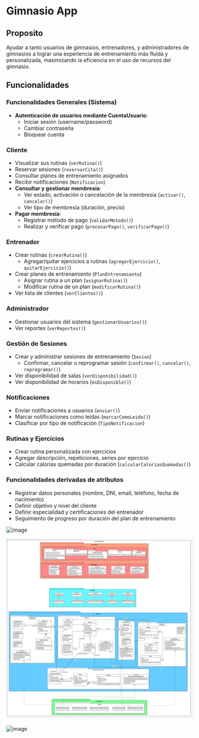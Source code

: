# Gimnasio App

## Proposito

Ayudar a tanto usuarios de gimnasios, entrenadores, y administradores de gimnasios a lograr una experiencia de entrenamiento
más fluida y personalizada, maximizando la eficiencia en el uso de
recursos del gimnasio.

## Funcionalidades

### Funcionalidades Generales (Sistema)  

- **Autenticación de usuarios mediante CuentaUsuario**:  
  - Iniciar sesión (username/password)  
  - Cambiar contraseña  
  - Bloquear cuenta  

### Cliente  

- Visualizar sus rutinas (`verRutina()`)  
- Reservar sesiones (`reservarCita()`)  
- Consultar planes de entrenamiento asignados  
- Recibir notificaciones (`Notificacion`)  
- **Consultar y gestionar membresía**:  
  - Ver estado, activación o cancelación de la membresía (`activar()`, `cancelar()`)  
  - Ver tipo de membresía (duración, precio)  
- **Pagar membresía**:  
  - Registrar método de pago (`validarMetodo()`)  
  - Realizar y verificar pago (`procesarPago()`, `verificarPago()`)  

### Entrenador  

- Crear rutinas (`crearRutina()`)  
  - Agregar/quitar ejercicios a rutinas (`agregarEjercicio()`, `quitarEjercicio()`)  
- Crear planes de entrenamiento (`PlanEntrenamiento`)  
  - Asignar rutina a un plan (`asignarRutina()`)  
  - Modificar rutina de un plan (`modificarRutina()`)  
- Ver lista de clientes (`verClientes()`)  

### Administrador  

- Gestionar usuarios del sistema (`gestionarUsuarios()`)  
- Ver reportes (`verReportes()`)  

### Gestión de Sesiones  

- Crear y administrar sesiones de entrenamiento (`Sesion`)  
  - Confirmar, cancelar o reprogramar sesión (`confirmar()`, `cancelar()`, `reprogramar()`)  
- Ver disponibilidad de salas (`verDisponibilidad()`)  
- Ver disponibilidad de horarios (`esDisponible()`)  

### Notificaciones  

- Enviar notificaciones a usuarios (`enviar()`)  
- Marcar notificaciones como leídas (`marcarComoLeida()`)  
- Clasificar por tipo de notificación (`TipoNotificacion`)  

### Rutinas y Ejercicios  

- Crear rutina personalizada con ejercicios  
- Agregar descripción, repeticiones, series por ejercicio  
- Calcular calorías quemadas por duración (`calcularCaloriasQuemadas()`)  

### Funcionalidades derivadas de atributos  

- Registrar datos personales (nombre, DNI, email, teléfono, fecha de nacimiento)  
- Definir objetivo y nivel del cliente  
- Definir especialidad y certificaciones del entrenador  
- Seguimiento de progreso por duración del plan de entrenamiento

![image](https://github.com/user-attachments/assets/69462cb0-e1b8-4ef0-8be7-0fe12818f62f)

![image](./DominioPrincipal.png)

![image](https://github.com/user-attachments/assets/a330ed80-678e-4e63-b592-dff888c67bf5)
